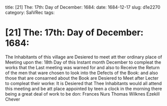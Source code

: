 title: [21] The: 17th: Day of December: 1684:
date: 1684-12-17
slug: d1e2270
category: SalVRec
tags: 


<div markdown class="doc" id="d1e2270">


# [21] The: 17th: Day of December: 1684:

The Inhabitants of this village are Desiered to meet att ther ordinary place of Meeting upon the: 18th Day of this Instant month December to compleat the works that the Last meeting was warned for and also to Receive the Return of the men that ware chosen to look into the Defects of the Book: and also those that are consarned about the Book are Desiered to Meet after Lecter to compleat their worke: It is Desiered that Thee Inhabitants would all attend this meeting and be att place appointed by teen a clock in the morning there being a great deal of work to be don: Frances Nurs Thomas Wilknes Ezekill Chever
</div>
